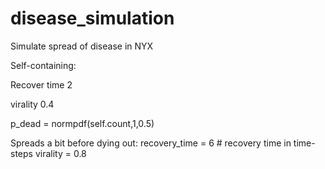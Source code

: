 # disease_simulation
Simulate spread of disease in NYX

Self-containing:

Recover time 2

virality 0.4

p_dead = normpdf(self.count,1,0.5)


Spreads a bit before dying out:
recovery_time = 6 # recovery time in time-steps
virality = 0.8
